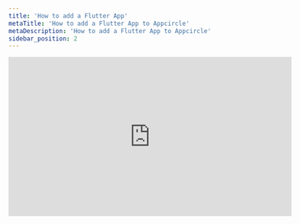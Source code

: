 ```yaml
---
title: 'How to add a Flutter App'
metaTitle: 'How to add a Flutter App to Appcircle'
metaDescription: 'How to add a Flutter App to Appcircle'
sidebar_position: 2
---
```


<iframe width="560" height="315" src="https://www.youtube.com/embed/XiRQOCw0wxk" title="YouTube video player" frameborder="0" allow="accelerometer; autoplay; clipboard-write; encrypted-media; gyroscope; picture-in-picture" allowfullscreen></iframe>